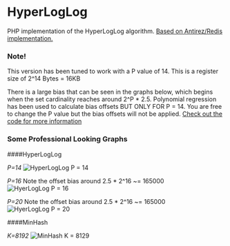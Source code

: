 HyperLogLog
===========

PHP implementation of the HyperLogLog algorithm. [Based on Antirez/Redis implementation.](https://github.com/antirez/redis/blob/unstable/src/hyperloglog.c)

### Note!
This version has been tuned to work with a P value of 14. This is a register size of 2^14 Bytes = 16KB

There is a large bias that can be seen in the graphs below, which begins when the set cardinality reaches around 2^P * 2.5. Polynomial regression has been used to calculate bias offsets BUT ONLY FOR P = 14. You are free to change the P value but the bias offsets will not be applied. [Check out the code for more information](https://github.com/joegreen0991/HyperLogLog/blob/master/src/HyperLogLog/Basic.php#L141)


### Some Professional Looking Graphs

####HyperLogLog

*P=14*
![HyperLogLog P = 14](https://raw.githubusercontent.com/joegreen0991/HyperLogLog/master/errortest/img/P14hll.png)


*P=16*
Note the offset bias around 2.5 * 2^16 ~= 165000
![HyerLogLog P = 16](https://raw.githubusercontent.com/joegreen0991/HyperLogLog/master/errortest/img/P16hll.png)

*P=20*
Note the offset bias around 2.5 * 2^16 ~= 165000
![HyerLogLog P = 20](https://raw.githubusercontent.com/joegreen0991/HyperLogLog/master/errortest/img/P20hll.png)

####MinHash

*K=8192*
![MinHash K = 8129](https://raw.githubusercontent.com/joegreen0991/HyperLogLog/master/errortest/img/minhashk8192.png)
